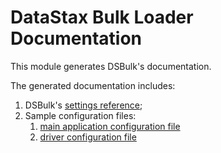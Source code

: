 # DataStax Bulk Loader Documentation

This module generates DSBulk's documentation. 

The generated documentation includes:

1. DSBulk's [settings reference](../manual/settings.md);
2. Sample configuration files: 
    1. [main application configuration file](../manual/application.template.conf)
    2. [driver configuration file](../manual/driver.template.conf)
